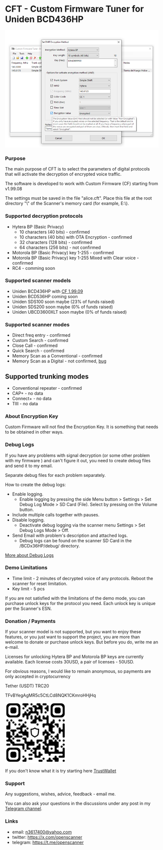 # CFT - Custom Firmware Tuner for Uniden BCD436HP

![screenshot](img/image.png)

### Purpose

The main purpose of CFT is to select the parameters of digital protocols that will activate the decryption of encrypted voice traffic. 

The software is developed to work with Custom Firmware (CF) starting from v1.99.08

The settings must be saved in the file "alice.cft". Place this file at the root directory "\\" of the Scanner's memory card (for example, E:\\).

### Supported decryption protocols

* Hytera BP (Basic Privacy)
    * 10 characters (40 bits) - confirmed
    * 10 characters (40 bits) with OTA Encryption - confirmed
    * 32 characters (128 bits) - confirmed
    * 64 characters (256 bits) - not confirmed
* Motorola BP (Basic Privacy) key 1-255 - confirmed
* Motorola BP (Basic Privacy) key 1-255 Mixed with Clear voice - confirmed
* RC4 - comming soon

### Supported scanner models

* Uniden BCD436HP with [CF 1.99.09](https://github.com/x27/openscanner/releases/tag/BCD436HP_1.99.09)
* Uniden BCD536HP coming soon
* Uniden SDS100 soon maybe (23% of funds raised)
* Uniden SDS200 soon maybe (0% of funds raised)
* Uniden UBCD3600XLT soon maybe (0% of funds raised)

### Supported scanner modes

* Direct freq entry - confirmed
* Custom Search - confirmed
* Close Call - confirmed
* Quick Search - confirmed
* Memory Scan as a Conventional - confirmed
* Memory Scan as a Digital - not confirmed, [bug](https://github.com/x27/CFT/issues/3)

## Supported trunking modes

* Conventional repeater - confirmed
* CAP+ - no data
* Connect+ - no data
* TIII - no data

### About Encryption Key

Custom Firmware will not find the Encryption Key. It is something that needs to be obtained in other ways.

### Debug Logs

If you have any problems with signal decryption (or some other problem with my firmware ) and can't figure it out, you need to create debug files and send it to my email.

Separate debug files for each problem separately.

How to create the debug logs:
* Enable logging.
   - Enable logging by pressing the side Menu button > Settings > Set Debug Log Mode > SD Card (File). Select by pressing on the Volume button.
* Include multiple calls together with pauses.
* Disable logging.
   - Deactivate debug logging via the scanner menu Settings > Set Debug Logs Mode > Off.        
* Send Email with problem's description and attached logs.
   - Debug logs can be found on the scanner SD Card in the /BCDx36HP/debug/ directory.   

[More about Debug Logs](DEBUG.md)

### Demo Limitations

* Time limit - 2 minutes of decrypted voice of any protocols. Reboot the scanner for reset limitation.
* Key limit - 5 pcs

If you are not satisfied with the limitations of the demo mode, you can purchase unlock keys for the protocol you need. Each unlock key is unique per the Scanner's ESN.

### Donation / Payments

If your scanner model is not supported, but you want to enjoy these features, or you just want to support the project, you are more than welcome to donate or purchase unlock keys.
But before you do, write me an e-mail.

Licenses for unlocking Hytera BP and Motorola BP keys are currently available. Each license costs 30USD, a pair of licenses - 50USD. 

For obvious reasons, I would like to remain anonymous, so payments are only accepted in cryptocurrency

Tether (USDT) TRC20

TFvBYegAgMR5c5CtLCd8NQK1CKmroHHjHq

![wallet](img/wallet.png)

If you don't know what it is try starting here [TrustWallet](https://trustwallet.com/)

### Support

Any suggestions, wishes, advice, feedback - email me.

You can also ask your questions in the discussions under any post in my [Telegram channel](https://t.me/openscanner). 

### Links

* email: n3617400@yahoo.com
* twitter: https://x.com/openscanner
* telegram: https://t.me/openscanner

